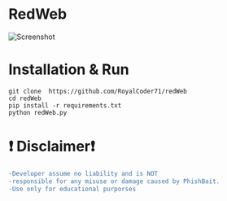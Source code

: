 # RedWeb
![Screenshot](https://i.postimg.cc/8c2ZZLk9/IMG-20220105-215938.jpg)
# Installation & Run 
```
git clone  https://github.com/RoyalCoder71/redWeb
cd redWeb
pip install -r requirements.txt
python redWeb.py
```
# ❗ Disclaimer❗
```diff
-Developer assume no liability and is NOT
-responsible for any misuse or damage caused by PhishBait.
-Use only for educational purporses
```
